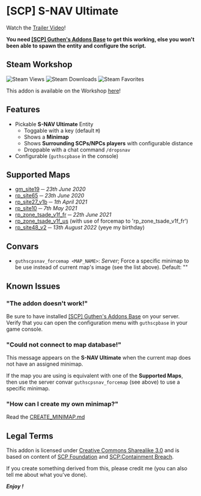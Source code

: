 # [SCP] S-NAV Ultimate
Watch the [Trailer Video](https://youtu.be/x5OVr65VqAw)!

**You need [[SCP] Guthen's Addons Base](https://steamcommunity.com/sharedfiles/filedetails/?id=2139692777) to get this working, else you won't been able to spawn the entity and configure the script.**

## Steam Workshop
![Steam Views](https://img.shields.io/steam/views/2139521265?color=red&style=for-the-badge)
![Steam Downloads](https://img.shields.io/steam/downloads/2139521265?color=red&style=for-the-badge)
![Steam Favorites](https://img.shields.io/steam/favorites/2139521265?color=red&style=for-the-badge)

This addon is available on the Workshop [here](https://steamcommunity.com/sharedfiles/filedetails/?id=2139521265)!

## Features
+ Pickable **S-NAV Ultimate** Entity
    + Toggable with a key (default `M`)
    + Shows a **Minimap**
    + Shows **Surrounding SCPs/NPCs players** with configurable distance
    + Droppable with a chat command `/dropsnav`
+ Configurable (`guthscpbase` in the console)

## Supported Maps
+ [gm_site19](https://steamcommunity.com/sharedfiles/filedetails/?id=290599102) ─ *23th June 2020*
+ [rp_site65](https://steamcommunity.com/sharedfiles/filedetails/?id=1788306202) ─ *23th June 2020*
+ [rp_site27_v1b](https://steamcommunity.com/sharedfiles/filedetails/?id=2413675625) ─ *1th April 2021*
+ [rp_site10](https://steamcommunity.com/sharedfiles/filedetails/?id=2163851948) ─ *7th May 2021*
+ [rp_zone_tsade_v1f_fr](https://steamcommunity.com/sharedfiles/filedetails/?id=2263738446) ─ *22th June 2021*
+ [rp_zone_tsade_v1f_us](https://steamcommunity.com/sharedfiles/filedetails/?id=2263738446) (with use of forcemap to 'rp_zone_tsade_v1f_fr')
+ [rp_site48_v2](https://steamcommunity.com/sharedfiles/filedetails/?id=2583189910) ─ *13th August 2022* (yeye my birthday)

## Convars
+ `guthscpsnav_forcemap <MAP_NAME>`: *Server*; Force a specific minimap to be use instead of current map's image (see the list above). Default: ""

## Known Issues
### "The addon doesn't work!"
Be sure to have installed [[SCP] Guthen's Addons Base](https://steamcommunity.com/sharedfiles/filedetails/?id=2139692777) on your server. Verify that you can open the configuration menu with `guthscpbase` in your game console.

### "Could not connect to map database!"
This message appears on the **S-NAV Ultimate** when the current map does not have an assigned minimap. 

If the map you are using is equivalent with one of the **Supported Maps**, then use the server convar `guthscpsnav_forcemap` (see above) to use a specific minimap.

### "How can I create my own minimap?"
Read the [CREATE_MINIMAP.md](https://github.com/Guthen/guthscpsnav/blob/master/CREATE_MINIMAP.md)

## Legal Terms
This addon is licensed under [Creative Commons Sharealike 3.0](https://creativecommons.org/licenses/by-sa/3.0/) and is based on content of [SCP Foundation](http://scp-wiki.wikidot.com/) and [SCP:Containment Breach](https://www.scpcbgame.com/).

If you create something derived from this, please credit me (you can also tell me about what you've done).

***Enjoy !***
